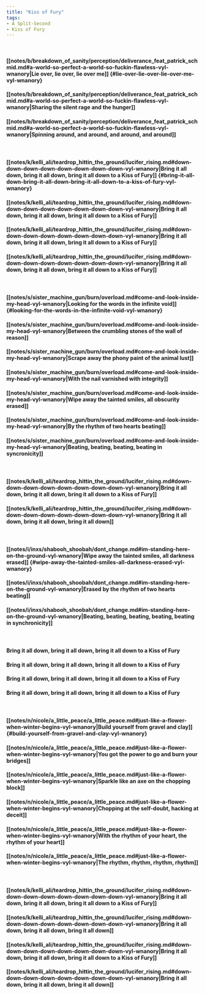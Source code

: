 ```yaml
---
title: "Kiss of Fury"
tags:
- A Split-Second
- Kiss of Fury
---
```

&nbsp;
#### [[notes/b/breakdown_of_sanity/perception/deliverance_feat_patrick_schmid.md#a-world-so-perfect-a-world-so-fuckin-flawless-vyl-wnanory|Lie over, lie over, lie over me]] {#lie-over-lie-over-lie-over-me-vyl-wnanory}
#### [[notes/b/breakdown_of_sanity/perception/deliverance_feat_patrick_schmid.md#a-world-so-perfect-a-world-so-fuckin-flawless-vyl-wnanory|Sharing the silent rage and the hunger]]
#### [[notes/b/breakdown_of_sanity/perception/deliverance_feat_patrick_schmid.md#a-world-so-perfect-a-world-so-fuckin-flawless-vyl-wnanory|Spinning around, and around, and around, and around]]
&nbsp;
#### [[notes/k/kelli_ali/teardrop_hittin_the_ground/lucifer_rising.md#down-down-down-down-down-down-down-down-vyl-wnanory|Bring it all down, bring it all down, bring it all down to a Kiss of Fury]] {#bring-it-all-down-bring-it-all-down-bring-it-all-down-to-a-kiss-of-fury-vyl-wnanory}
#### [[notes/k/kelli_ali/teardrop_hittin_the_ground/lucifer_rising.md#down-down-down-down-down-down-down-down-vyl-wnanory|Bring it all down, bring it all down, bring it all down to a Kiss of Fury]]
#### [[notes/k/kelli_ali/teardrop_hittin_the_ground/lucifer_rising.md#down-down-down-down-down-down-down-down-vyl-wnanory|Bring it all down, bring it all down, bring it all down to a Kiss of Fury]]
#### [[notes/k/kelli_ali/teardrop_hittin_the_ground/lucifer_rising.md#down-down-down-down-down-down-down-down-vyl-wnanory|Bring it all down, bring it all down, bring it all down to a Kiss of Fury]]
&nbsp;
#### [[notes/s/sister_machine_gun/burn/overload.md#come-and-look-inside-my-head-vyl-wnanory|Looking for the words in the infinite void]] {#looking-for-the-words-in-the-infinite-void-vyl-wnanory}
#### [[notes/s/sister_machine_gun/burn/overload.md#come-and-look-inside-my-head-vyl-wnanory|Between the crumbling stones of the wall of reason]]
#### [[notes/s/sister_machine_gun/burn/overload.md#come-and-look-inside-my-head-vyl-wnanory|Scrape away the phony paint of the animal lust]]
#### [[notes/s/sister_machine_gun/burn/overload.md#come-and-look-inside-my-head-vyl-wnanory|With the nail varnished with integrity]]
#### [[notes/s/sister_machine_gun/burn/overload.md#come-and-look-inside-my-head-vyl-wnanory|Wipe away the tainted smiles, all obscurity erased]]
#### [[notes/s/sister_machine_gun/burn/overload.md#come-and-look-inside-my-head-vyl-wnanory|By the rhythm of two hearts beating]]
#### [[notes/s/sister_machine_gun/burn/overload.md#come-and-look-inside-my-head-vyl-wnanory|Beating, beating, beating, beating in syncronicity]]
&nbsp;
#### [[notes/k/kelli_ali/teardrop_hittin_the_ground/lucifer_rising.md#down-down-down-down-down-down-down-down-vyl-wnanory|Bring it all down, bring it all down, bring it all down to a Kiss of Fury]]
#### [[notes/k/kelli_ali/teardrop_hittin_the_ground/lucifer_rising.md#down-down-down-down-down-down-down-down-vyl-wnanory|Bring it all down, bring it all down, bring it all down]]
&nbsp;
#### [[notes/i/inxs/shabooh_shoobah/dont_change.md#im-standing-here-on-the-ground-vyl-wnanory|Wipe away the tainted smiles, all darkness erased]] {#wipe-away-the-tainted-smiles-all-darkness-erased-vyl-wnanory}
#### [[notes/i/inxs/shabooh_shoobah/dont_change.md#im-standing-here-on-the-ground-vyl-wnanory|Erased by the rhythm of two hearts beating]]
#### [[notes/i/inxs/shabooh_shoobah/dont_change.md#im-standing-here-on-the-ground-vyl-wnanory|Beating, beating, beating, beating, beating in synchronicity]]
&nbsp;
#### Bring it all down, bring it all down, bring it all down to a Kiss of Fury
#### Bring it all down, bring it all down, bring it all down to a Kiss of Fury
#### Bring it all down, bring it all down, bring it all down to a Kiss of Fury
#### Bring it all down, bring it all down, bring it all down to a Kiss of Fury
&nbsp;
#### [[notes/n/nicole/a_little_peace/a_little_peace.md#just-like-a-flower-when-winter-begins-vyl-wnanory|Build yourself from gravel and clay]] {#build-yourself-from-gravel-and-clay-vyl-wnanory}
#### [[notes/n/nicole/a_little_peace/a_little_peace.md#just-like-a-flower-when-winter-begins-vyl-wnanory|You got the power to go and burn your bridges]]
#### [[notes/n/nicole/a_little_peace/a_little_peace.md#just-like-a-flower-when-winter-begins-vyl-wnanory|Sparkle like an axe on the chopping block]]
#### [[notes/n/nicole/a_little_peace/a_little_peace.md#just-like-a-flower-when-winter-begins-vyl-wnanory|Chopping at the self-doubt, hacking at deceit]]
#### [[notes/n/nicole/a_little_peace/a_little_peace.md#just-like-a-flower-when-winter-begins-vyl-wnanory|With the rhythm of your heart, the rhythm of your heart]]
#### [[notes/n/nicole/a_little_peace/a_little_peace.md#just-like-a-flower-when-winter-begins-vyl-wnanory|The rhythm, rhythm, rhythm, rhythm]]
&nbsp;
#### [[notes/k/kelli_ali/teardrop_hittin_the_ground/lucifer_rising.md#down-down-down-down-down-down-down-down-vyl-wnanory|Bring it all down, bring it all down, bring it all down to a Kiss of Fury]]
#### [[notes/k/kelli_ali/teardrop_hittin_the_ground/lucifer_rising.md#down-down-down-down-down-down-down-down-vyl-wnanory|Bring it all down, bring it all down, bring it all down]]
#### [[notes/k/kelli_ali/teardrop_hittin_the_ground/lucifer_rising.md#down-down-down-down-down-down-down-down-vyl-wnanory|Bring it all down, bring it all down, bring it all down to a Kiss of Fury]]
#### [[notes/k/kelli_ali/teardrop_hittin_the_ground/lucifer_rising.md#down-down-down-down-down-down-down-down-vyl-wnanory|Bring it all down, bring it all down, bring it all down]]
